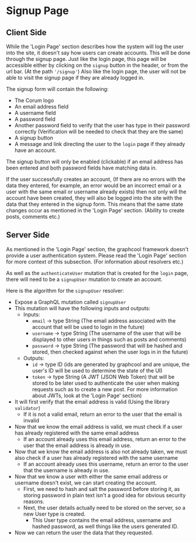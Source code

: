 # Signup Page

## Client Side

While the 'Login Page' section describes how the system will log the user into
the site, it doesn't say how users can create accounts. This will be done
through the signup page. Just like the login page, this page will be accessible
either by clicking on the `signup` button in the header, or from the url bar.
(At the path `'/signup'`) Also like the login page, the user will not be able to
visit the signup page if they are already logged in.

The signup form will contain the following:

* The Corum logo
* An email address field
* A username field
* A password field
* Another password field to verify that the user has type in their password
  correctly (Verification will be needed to check that they are the same)
* A signup button
* A message and link directing the user to the `login` page if they already have
  an account.

The signup button will only be enabled (clickable) if an email address has been
entered and both password fields have matching data in.

If the user successfully creates an account, (If there are no errors with the
data they entered, for example, an error would be an incorrect email or a user
with the same email or username already exists) then not only will the account
have been created, they will also be logged into the site with the data that
they entered in the signup form. This means that the same state changes occur as
mentioned in the 'Login Page' section. (Ability to create posts, comments etc.)

## Server Side

As mentioned in the 'Login Page' section, the graphcool framework doesn't
provide a user authentication system. Please read the 'Login Page' section for
more context of this subsection. (For information about resolvers etc.)

As well as the `authenticateUser` mutation that is created for the `login` page,
there will need to be a `signupUser` mutation to create an account.

Here is the algorithm for the `signupUser` resolver:

* Expose a GraphQL mutation called `signupUser`
* This mutation will have the following inputs and outputs:
  * Inputs:
    * `email` -> type String (The email address associated with the account that
      will be used to login in the future)
    * `username` -> type String (The username of the user that will be displayed
      to other users in things such as posts and comments)
    * `password` -> type String (The password that will be hashed and stored,
      then checked against when the user logs in in the future)
  * Outputs:
    * `id` -> type ID (ids are generated by graphcool and are unique, the user's
      ID will be used to determine the state of the UI)
    * `token` -> type String (A JWT (JSON Web Token) that will be stored to be
      later used to authenticate the user when making requests such as to create
      a new post. For more information about JWTs, look at the 'Login Page'
      section)
* It will first verify that the email address is valid (Using the library
  `validator`)
  * If it is not a valid email, return an error to the user that the email is
    invalid
* Now that we know the email address is valid, we must check if a user has
  already registered with the same email address
  * If an account already uses this email address, return an error to the user
    that the email address is already in use.
* Now that we know the email address is also not already taken, we must also
  check if a user has already registered with the same username
  * If an account already uses this username, return an error to the user that
    the username is already in use.
* Now that we know a user with either the same email address or username doesn't
  exist, we can start creating the account.
  * First, we need to hash and salt the password before storing it, as storing
    password in plain text isn't a good idea for obvious security reasons.
  * Next, the user details actually need to be stored on the server, so a new
    User type is created.
    * This User type contains the email address, username and hashed password,
      as well things like the users generated ID.
* Now we can return the user the data that they requested.
